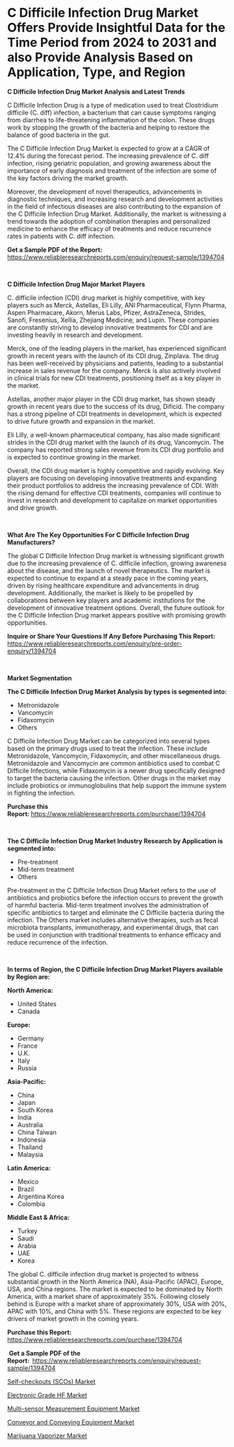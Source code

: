 <p><h1>C Difficile Infection Drug Market Offers Provide Insightful Data for the Time Period from 2024 to 2031 and also Provide Analysis Based on Application, Type, and Region</h1></p><p><strong>C Difficile Infection Drug Market Analysis and Latest Trends</strong></p>
<p><p>C Difficile Infection Drug is a type of medication used to treat Clostridium difficile (C. diff) infection, a bacterium that can cause symptoms ranging from diarrhea to life-threatening inflammation of the colon. These drugs work by stopping the growth of the bacteria and helping to restore the balance of good bacteria in the gut.</p><p>The C Difficile Infection Drug Market is expected to grow at a CAGR of 12.4% during the forecast period. The increasing prevalence of C. diff infection, rising geriatric population, and growing awareness about the importance of early diagnosis and treatment of the infection are some of the key factors driving the market growth.</p><p>Moreover, the development of novel therapeutics, advancements in diagnostic techniques, and increasing research and development activities in the field of infectious diseases are also contributing to the expansion of the C Difficile Infection Drug Market. Additionally, the market is witnessing a trend towards the adoption of combination therapies and personalized medicine to enhance the efficacy of treatments and reduce recurrence rates in patients with C. diff infection.</p></p>
<p><strong>Get a Sample PDF of the Report:&nbsp;</strong> <a href="https://www.reliableresearchreports.com/enquiry/request-sample/1394704">https://www.reliableresearchreports.com/enquiry/request-sample/1394704</a></p>
<p>&nbsp;</p>
<p><strong>C Difficile Infection Drug Major Market Players</strong></p>
<p><p>C. difficile infection (CDI) drug market is highly competitive, with key players such as Merck, Astellas, Eli Lilly, ANI Pharmaceutical, Flynn Pharma, Aspen Pharmacare, Akorn, Merus Labs, Pfizer, AstraZeneca, Strides, Sanofi, Fresenius, Xellia, Zhejiang Medicine, and Lupin. These companies are constantly striving to develop innovative treatments for CDI and are investing heavily in research and development.</p><p>Merck, one of the leading players in the market, has experienced significant growth in recent years with the launch of its CDI drug, Zinplava. The drug has been well-received by physicians and patients, leading to a substantial increase in sales revenue for the company. Merck is also actively involved in clinical trials for new CDI treatments, positioning itself as a key player in the market.</p><p>Astellas, another major player in the CDI drug market, has shown steady growth in recent years due to the success of its drug, Dificid. The company has a strong pipeline of CDI treatments in development, which is expected to drive future growth and expansion in the market.</p><p>Eli Lilly, a well-known pharmaceutical company, has also made significant strides in the CDI drug market with the launch of its drug, Vancomycin. The company has reported strong sales revenue from its CDI drug portfolio and is expected to continue growing in the market.</p><p>Overall, the CDI drug market is highly competitive and rapidly evolving. Key players are focusing on developing innovative treatments and expanding their product portfolios to address the increasing prevalence of CDI. With the rising demand for effective CDI treatments, companies will continue to invest in research and development to capitalize on market opportunities and drive growth.</p></p>
<p>&nbsp;</p>
<p><strong>What Are The Key Opportunities For C Difficile Infection Drug Manufacturers?</strong></p>
<p><p>The global C Difficile Infection Drug market is witnessing significant growth due to the increasing prevalence of C. difficile infection, growing awareness about the disease, and the launch of novel therapeutics. The market is expected to continue to expand at a steady pace in the coming years, driven by rising healthcare expenditure and advancements in drug development. Additionally, the market is likely to be propelled by collaborations between key players and academic institutions for the development of innovative treatment options. Overall, the future outlook for the C Difficile Infection Drug market appears positive with promising growth opportunities.</p></p>
<p><strong>Inquire or Share Your Questions If Any Before Purchasing This Report:</strong> <a href="https://www.reliableresearchreports.com/enquiry/pre-order-enquiry/1394704">https://www.reliableresearchreports.com/enquiry/pre-order-enquiry/1394704</a></p>
<p>&nbsp;</p>
<p><strong>Market Segmentation</strong></p>
<p><strong>The C Difficile Infection Drug Market Analysis by types is segmented into:</strong></p>
<p><ul><li>Metronidazole</li><li>Vancomycin</li><li>Fidaxomycin</li><li>Others</li></ul></p>
<p><p>C Difficile Infection Drug Market can be categorized into several types based on the primary drugs used to treat the infection. These include Metronidazole, Vancomycin, Fidaxomycin, and other miscellaneous drugs. Metronidazole and Vancomycin are common antibiotics used to combat C Difficile Infections, while Fidaxomycin is a newer drug specifically designed to target the bacteria causing the infection. Other drugs in the market may include probiotics or immunoglobulins that help support the immune system in fighting the infection.</p></p>
<p><strong>Purchase this Report:&nbsp;</strong><a href="https://www.reliableresearchreports.com/purchase/1394704">https://www.reliableresearchreports.com/purchase/1394704</a></p>
<p>&nbsp;</p>
<p><strong>The C Difficile Infection Drug Market Industry Research by Application is segmented into:</strong></p>
<p><ul><li>Pre-treatment</li><li>Mid-term treatment</li><li>Others</li></ul></p>
<p><p>Pre-treatment in the C Difficile Infection Drug Market refers to the use of antibiotics and probiotics before the infection occurs to prevent the growth of harmful bacteria. Mid-term treatment involves the administration of specific antibiotics to target and eliminate the C Difficile bacteria during the infection. The Others market includes alternative therapies, such as fecal microbiota transplants, immunotherapy, and experimental drugs, that can be used in conjunction with traditional treatments to enhance efficacy and reduce recurrence of the infection.</p></p>
<p>&nbsp;</p>
<p><strong>In terms of Region, the C Difficile Infection Drug Market Players available by Region are:</strong></p>
<p>
    <p> <strong> North America: </strong>
        <ul>
            <li>United States</li>
            <li>Canada</li>
        </ul>
        </p> 
    <p> <strong> Europe: </strong>
        <ul>
            <li>Germany</li>
            <li>France</li>
            <li>U.K.</li>
            <li>Italy</li>
            <li>Russia</li>
        </ul>
        </p> 
    <p> <strong> Asia-Pacific: </strong>
        <ul>
            <li>China</li>
            <li>Japan</li>
            <li>South Korea</li>
            <li>India</li>
            <li>Australia</li>
            <li>China Taiwan</li>
            <li>Indonesia</li>
            <li>Thailand</li>
            <li>Malaysia</li>
        </ul>
        </p> 
    <p> <strong> Latin America: </strong>
        <ul>
            <li>Mexico</li>
            <li>Brazil</li>
            <li>Argentina Korea</li>
            <li>Colombia</li>
        </ul>
        </p> 
    <p> <strong> Middle East & Africa: </strong>
        <ul>
            <li>Turkey</li>
            <li>Saudi</li>
            <li>Arabia</li>
            <li>UAE</li>
            <li>Korea</li>
        </ul>
    </p>
    </p>
<p><p>The global C. difficile infection drug market is projected to witness substantial growth in the North America (NA), Asia-Pacific (APAC), Europe, USA, and China regions. The market is expected to be dominated by North America, with a market share of approximately 35%. Following closely behind is Europe with a market share of approximately 30%, USA with 20%, APAC with 10%, and China with 5%. These regions are expected to be key drivers of market growth in the coming years.</p></p>
<p><strong>Purchase this Report: </strong><a href="https://www.reliableresearchreports.com/purchase/1394704">https://www.reliableresearchreports.com/purchase/1394704</a></p>
<p>&nbsp;<strong>Get a Sample PDF of the Report:&nbsp;&nbsp;</strong><a href="https://www.reliableresearchreports.com/enquiry/request-sample/1394704">https://www.reliableresearchreports.com/enquiry/request-sample/1394704</a></p>
<p><strong></strong></p>
<p><p><a href="https://medium.com/p/6d3ca78d37e0/edit">Self-checkouts (SCOs) Market</a></p><p><a href="https://github.com/lataunyatinikmelvin59ilbd0dv/Market-Research-Report-List-1/blob/main/electronic-grade-hf-market.md">Electronic Grade HF Market</a></p><p><a href="https://medium.com/p/8fad60f8c2e1/edit">Multi-sensor Measurement Equipment Market</a></p><p><a href="https://medium.com/p/ea132273f638/edit">Conveyor and Conveying Equipment Market</a></p><p><a href="https://github.com/pgtimber/Market-Research-Report-List-1/blob/main/marijuana-vaporizer-market.md">Marijuana Vaporizer Market</a></p></p>